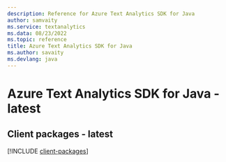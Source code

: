 ```yaml
---
description: Reference for Azure Text Analytics SDK for Java
author: samvaity
ms.service: textanalytics
ms.data: 08/23/2022
ms.topic: reference
title: Azure Text Analytics SDK for Java
ms.author: savaity
ms.devlang: java
---
```

# Azure Text Analytics SDK for Java - latest

## Client packages - latest
[!INCLUDE [client-packages](text-analytics-client-index.md)]